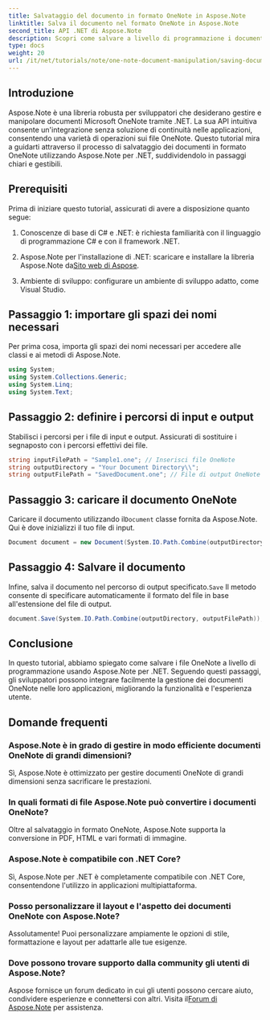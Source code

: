 ```yaml
---
title: Salvataggio del documento in formato OneNote in Aspose.Note
linktitle: Salva il documento nel formato OneNote in Aspose.Note
second_title: API .NET di Aspose.Note
description: Scopri come salvare a livello di programmazione i documenti OneNote usando Aspose.Note per .NET in questo tutorial completo. Scopri una guida passo passo che ti accompagna attraverso l'intero processo, dal caricamento dei file OneNote esistenti al loro salvataggio nel formato desiderato.
type: docs
weight: 20
url: /it/net/tutorials/note/one-note-document-manipulation/saving-document-to-one-note-format/
---
```

## Introduzione

Aspose.Note è una libreria robusta per sviluppatori che desiderano gestire e manipolare documenti Microsoft OneNote tramite .NET. La sua API intuitiva consente un'integrazione senza soluzione di continuità nelle applicazioni, consentendo una varietà di operazioni sui file OneNote. Questo tutorial mira a guidarti attraverso il processo di salvataggio dei documenti in formato OneNote utilizzando Aspose.Note per .NET, suddividendolo in passaggi chiari e gestibili.

## Prerequisiti

Prima di iniziare questo tutorial, assicurati di avere a disposizione quanto segue:

1. Conoscenze di base di C# e .NET: è richiesta familiarità con il linguaggio di programmazione C# e con il framework .NET.
   
2. Aspose.Note per l'installazione di .NET: scaricare e installare la libreria Aspose.Note da[Sito web di Aspose](https://releases.aspose.com/note/net/).

3. Ambiente di sviluppo: configurare un ambiente di sviluppo adatto, come Visual Studio.

## Passaggio 1: importare gli spazi dei nomi necessari

Per prima cosa, importa gli spazi dei nomi necessari per accedere alle classi e ai metodi di Aspose.Note.

```csharp
using System;
using System.Collections.Generic;
using System.Linq;
using System.Text;
```

## Passaggio 2: definire i percorsi di input e output

Stabilisci i percorsi per i file di input e output. Assicurati di sostituire i segnaposto con i percorsi effettivi dei file.

```csharp
string inputFilePath = "Sample1.one"; // Inserisci file OneNote
string outputDirectory = "Your Document Directory\\";
string outputFilePath = "SavedDocument.one"; // File di output OneNote
```

## Passaggio 3: caricare il documento OneNote

 Caricare il documento utilizzando il`Document` classe fornita da Aspose.Note. Qui è dove inizializzi il tuo file di input.

```csharp
Document document = new Document(System.IO.Path.Combine(outputDirectory, inputFilePath));
```

## Passaggio 4: Salvare il documento

 Infine, salva il documento nel percorso di output specificato.`Save` Il metodo consente di specificare automaticamente il formato del file in base all'estensione del file di output.

```csharp
document.Save(System.IO.Path.Combine(outputDirectory, outputFilePath));
```

## Conclusione

In questo tutorial, abbiamo spiegato come salvare i file OneNote a livello di programmazione usando Aspose.Note per .NET. Seguendo questi passaggi, gli sviluppatori possono integrare facilmente la gestione dei documenti OneNote nelle loro applicazioni, migliorando la funzionalità e l'esperienza utente.

## Domande frequenti

### Aspose.Note è in grado di gestire in modo efficiente documenti OneNote di grandi dimensioni?

Sì, Aspose.Note è ottimizzato per gestire documenti OneNote di grandi dimensioni senza sacrificare le prestazioni.

### In quali formati di file Aspose.Note può convertire i documenti OneNote?

Oltre al salvataggio in formato OneNote, Aspose.Note supporta la conversione in PDF, HTML e vari formati di immagine.

### Aspose.Note è compatibile con .NET Core?

Sì, Aspose.Note per .NET è completamente compatibile con .NET Core, consentendone l'utilizzo in applicazioni multipiattaforma.

### Posso personalizzare il layout e l'aspetto dei documenti OneNote con Aspose.Note?

Assolutamente! Puoi personalizzare ampiamente le opzioni di stile, formattazione e layout per adattarle alle tue esigenze.

### Dove possono trovare supporto dalla community gli utenti di Aspose.Note?

 Aspose fornisce un forum dedicato in cui gli utenti possono cercare aiuto, condividere esperienze e connettersi con altri. Visita il[Forum di Aspose.Note](https://forum.aspose.com/c/note/28) per assistenza.